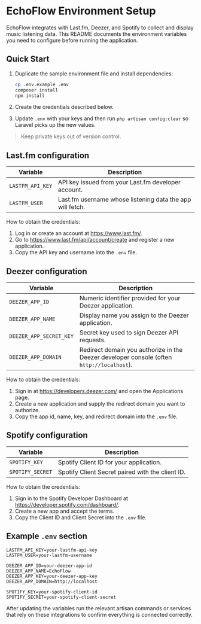 # EchoFlow Environment Setup

EchoFlow integrates with Last.fm, Deezer, and Spotify to collect and display music listening data. This README documents the environment variables you need to configure before running the application.

## Quick Start

1. Duplicate the sample environment file and install dependencies:

    ```bash
    cp .env.example .env
    composer install
    npm install
    ```

2. Create the credentials described below.
3. Update `.env` with your keys and then run `php artisan config:clear` so Laravel picks up the new values.

> Keep private keys out of version control.

## Last.fm configuration

| Variable         | Description                                               |
| ---------------- | --------------------------------------------------------- |
| `LASTFM_API_KEY` | API key issued from your Last.fm developer account.       |
| `LASTFM_USER`    | Last.fm username whose listening data the app will fetch. |

How to obtain the credentials:

1. Log in or create an account at https://www.last.fm/.
2. Go to https://www.last.fm/api/account/create and register a new application.
3. Copy the API key and username into the `.env` file.

## Deezer configuration

| Variable            | Description                                                                               |
| ------------------- | ----------------------------------------------------------------------------------------- |
| `DEEZER_APP_ID`     | Numeric identifier provided for your Deezer application.                                  |
| `DEEZER_APP_NAME`   | Display name you assign to the Deezer application.                                        |
| `DEEZER_APP_SECRET_KEY`    | Secret key used to sign Deezer API requests.                                              |
| `DEEZER_APP_DOMAIN` | Redirect domain you authorize in the Deezer developer console (often `http://localhost`). |

How to obtain the credentials:

1. Sign in at https://developers.deezer.com/ and open the Applications page.
2. Create a new application and supply the redirect domain you want to authorize.
3. Copy the app id, name, key, and redirect domain into the `.env` file.

## Spotify configuration

| Variable         | Description                                      |
| ---------------- | ------------------------------------------------ |
| `SPOTIFY_KEY`    | Spotify Client ID for your application.          |
| `SPOTIFY_SECRET` | Spotify Client Secret paired with the client ID. |

How to obtain the credentials:

1. Sign in to the Spotify Developer Dashboard at https://developer.spotify.com/dashboard/.
2. Create a new app and accept the terms.
3. Copy the Client ID and Client Secret into the `.env` file.

## Example `.env` section

```env
LASTFM_API_KEY=your-lastfm-api-key
LASTFM_USER=your-lastfm-username

DEEZER_APP_ID=your-deezer-app-id
DEEZER_APP_NAME=EchoFlow
DEEZER_APP_KEY=your-deezer-app-key
DEEZER_APP_DOMAIN=http://localhost

SPOTIFY_KEY=your-spotify-client-id
SPOTIFY_SECRET=your-spotify-client-secret
```

After updating the variables run the relevant artisan commands or services that rely on these integrations to confirm everything is connected correctly.
